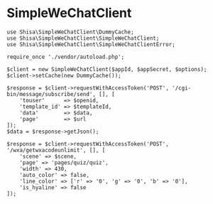 # SimpleWeChatClient

    use Shisa\SimpleWeChatClient\DummyCache;
    use Shisa\SimpleWeChatClient\SimpleWeChatClient;
    use Shisa\SimpleWeChatClient\SimpleWeChatClientError;

    require_once './vendor/autoload.php';

    $client = new SimpleWeChatClient($appId, $appSecret, $options);
    $client->setCache(new DummyCache());

    $response = $client->requestWithAccessToken('POST', '/cgi-bin/message/subscribe/send', [], [
        'touser'      => $openid,
        'template_id' => $templateId,
        'data'        => $data,
        'page'        => $url
    ]);
    $data = $response->getJson();

    $response = $client->requestWithAccessToken('POST', '/wxa/getwxacodeunlimit', [], [
        'scene' => $scene,
        'page' => 'pages/quiz/quiz',
        'width' => 430,
        'auto_color' => false,
        'line_color' => ['r' => '0', 'g' => '0', 'b' => '0'],
        'is_hyaline' => false
    ]);